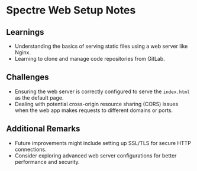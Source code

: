 # Spectre Web Setup Notes

## Learnings

- Understanding the basics of serving static files using a web server like Nginx.
- Learning to clone and manage code repositories from GitLab.

## Challenges

- Ensuring the web server is correctly configured to serve the `index.html` as the default page.
- Dealing with potential cross-origin resource sharing (CORS) issues when the web app makes requests to different domains or ports.

## Additional Remarks

- Future improvements might include setting up SSL/TLS for secure HTTP connections.
- Consider exploring advanced web server configurations for better performance and security.
